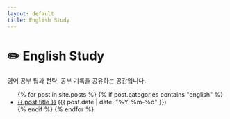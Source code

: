 ```yaml
---
layout: default
title: English Study
---
```


# ✏️ English Study

영어 공부 팁과 전략, 공부 기록을 공유하는 공간입니다.

<ul>
  {% for post in site.posts %}
    {% if post.categories contains "english" %}
      <li><a href="{{ post.url }}">{{ post.title }}</a> ({{ post.date | date: "%Y-%m-%d" }})</li>
    {% endif %}
  {% endfor %}
</ul>
